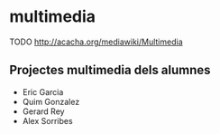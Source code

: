 # multimedia

TODO http://acacha.org/mediawiki/Multimedia

## Projectes multimedia dels alumnes

- Eric Garcia
- Quim Gonzalez
- Gerard Rey
- Alex Sorribes 



